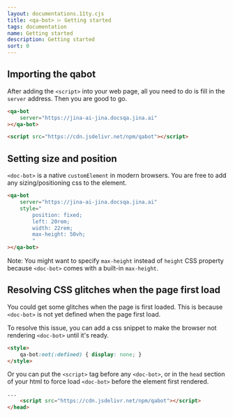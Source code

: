 ```yaml
---
layout: documentations.11ty.cjs
title: <qa-bot> ⌲ Getting started
tags: documentation
name: Getting started
description: Getting started
sort: 0
---
```

## Importing the qabot
After adding the `<script>` into your web page,
all you need to do is fill in the `server` address. 
Then you are good to go.
```html
<qa-bot
    server="https://jina-ai-jina.docsqa.jina.ai"    
></qa-bot>

<script src="https://cdn.jsdelivr.net/npm/qabot"></script>
```
## Setting size and position
`<doc-bot>` is a native `customElement` in modern browsers.
You are free to add any sizing/positioning css to the element.
```html
<qa-bot
    server="https://jina-ai-jina.docsqa.jina.ai"    
    style="
        position: fixed; 
        left: 20rem; 
        width: 22rem; 
        max-height: 50vh;
        "
></qa-bot>
```

Note: You might want to specify `max-height` instead of `height` CSS property because `<doc-bot>` comes with a built-in `max-height`.

## Resolving CSS glitches when the page first load
You could get some glitches when the page is first loaded.
This is because `<doc-bot>` is not yet defined when the page first load.

To resolve this issue, you can add a css snippet to make the browser not rendering `<doc-bot>` until it's ready.

```html
<style>
    qa-bot:not(:defined) { display: none; }
</style>
```

Or you can put the `<script>` tag before any `<doc-bot>`, or in the `head` section of your html to force load `<doc-bot>` before the element first rendered.

```html
...
    <script src="https://cdn.jsdelivr.net/npm/qabot"></script>
</head>
```

<style>
    qa-bot:not(:defined) { display: none; }
</style>
<qa-bot
    server="https://jina-ai-jina.docsqa.jina.ai"    
    style="
        position: fixed; 
        left: 1rem; 
        bottom: 1rem;
        width: 22rem; 
        max-height: 50vh;
        "
    orientation="bottom-left">
    </qa-bot>
